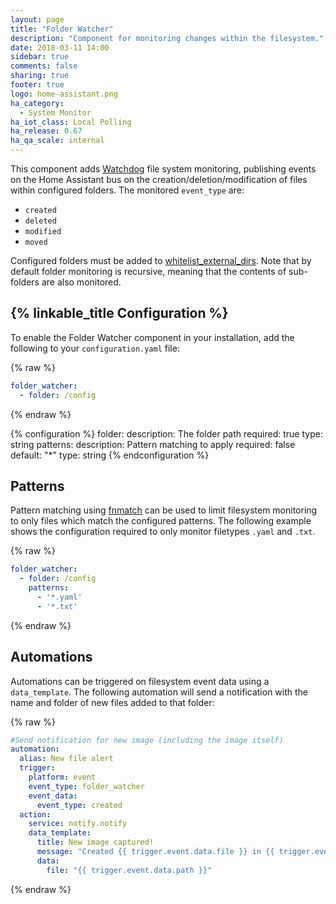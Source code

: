```yaml
---
layout: page
title: "Folder Watcher"
description: "Component for monitoring changes within the filesystem."
date: 2018-03-11 14:00
sidebar: true
comments: false
sharing: true
footer: true
logo: home-assistant.png
ha_category:
  - System Monitor
ha_iot_class: Local Polling
ha_release: 0.67
ha_qa_scale: internal
---
```


This component adds [Watchdog](https://pythonhosted.org/watchdog/) file system monitoring, publishing events on the Home Assistant bus on the creation/deletion/modification of files within configured folders. The monitored `event_type` are:

* `created`
* `deleted`
* `modified`
* `moved`

Configured folders must be added to [whitelist_external_dirs](/docs/configuration/basic/). Note that by default folder monitoring is recursive, meaning that the contents of sub-folders are also monitored.

## {% linkable_title Configuration %}

To enable the Folder Watcher component in your installation, add the following to your `configuration.yaml` file:

{% raw %}
```yaml
folder_watcher:
  - folder: /config
```
{% endraw %}

{% configuration %}
folder:
  description: The folder path
  required: true
  type: string
patterns:
  description: Pattern matching to apply
  required: false
  default: "*"
  type: string
{% endconfiguration %}

## Patterns

Pattern matching using [fnmatch](https://docs.python.org/3.6/library/fnmatch.html) can be used to limit filesystem monitoring to only files which match the configured patterns. The following example shows the configuration required to only monitor filetypes `.yaml` and `.txt`.

{% raw %}
```yaml
folder_watcher:
  - folder: /config
    patterns:
      - '*.yaml'
      - '*.txt'
```
{% endraw %}

## Automations

Automations can be triggered on filesystem event data using a `data_template`. The following automation will send a notification with the name and folder of new files added to that folder:

{% raw %}
```yaml
#Send notification for new image (including the image itself)
automation:
  alias: New file alert
  trigger:
    platform: event
    event_type: folder_watcher
    event_data:
      event_type: created
  action:
    service: notify.notify
    data_template:
      title: New image captured!
      message: "Created {{ trigger.event.data.file }} in {{ trigger.event.data.folder }}"
      data:
        file: "{{ trigger.event.data.path }}"
```
{% endraw %}
